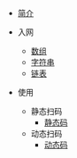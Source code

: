 * [简介](/)
* 入网
  * [数组](data-structure/array/)
  * [字符串](data-structure/string/)
  * [链表](data-structure/linked_list/)

* 使用
  * 静态扫码
    * [静态码](st/st.md)
  * 动态扫码
    * [动态码](rt/rt.md)


